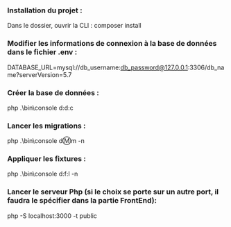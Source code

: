 ### Installation du projet :

Dans le dossier, ouvrir la CLI : composer install

### Modifier les informations de connexion à la base de données dans le fichier .env :

DATABASE_URL=mysql://db_username:db_password@127.0.0.1:3306/db_name?serverVersion=5.7

### Créer la base de données :

php .\bin\console d:d:c

### Lancer les migrations :

php .\bin\console d:m:m -n

### Appliquer les fixtures :

php .\bin\console d:f:l -n

### Lancer le serveur Php (si le choix se porte sur un autre port, il faudra le spécifier dans la partie FrontEnd):

php -S localhost:3000 -t public
